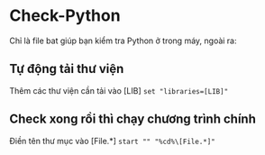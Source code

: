 # Check-Python
Chỉ là file bat giúp bạn kiểm tra Python ở trong máy, ngoài ra:
## Tự động tải thư viện
Thêm các thư viện cần tải vào [LIB] 
```set "libraries=[LIB]"```
## Check xong rồi thì chạy chương trình chính
Điền tên thư mục vào [File.*] 
```start "" "%cd%\[File.*]"```
